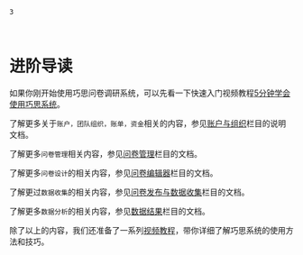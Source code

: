 ```index
3
```
```tag

```
```summary

```

# 进阶导读

如果你刚开始使用巧思问卷调研系统，可以先看一下快速入门视频教程[5分钟学会使用巧思系统](./five-minites.md)。

了解更多关于`账户，团队组织，账单，资金`相关的内容，参见[账户与组织](../account/concept.md)栏目的说明文档。

了解更多`问卷管理`相关内容，参见[问卷管理](../dashboard/survey-list.md)栏目的文档。

了解更多`问卷设计`的相关内容，参见[问卷编辑器](../design/concept.md)栏目的文档。

了解更过`数据收集`的相关内容，参见[问卷发布与数据收集](../collection/concept.md)栏目的文档。

了解更多`数据分析`的相关内容，参见[数据结果](../result/concept.md)栏目的文档。

除了以上的内容，我们还准备了一系列[视频教程](../tutorials/simple-survey.md)，带你详细了解巧思系统的使用方法和技巧。
